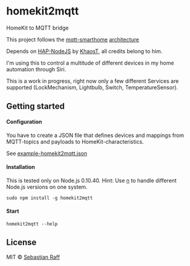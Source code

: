 # homekit2mqtt

HomeKit to MQTT bridge

This project follows the [mqtt-smarthome](https://github.com/mqtt-smarthome) [architecture]()

Depends on [HAP-NodeJS](https://github.com/KhaosT/HAP-NodeJS) by [KhaosT](https://github.com/KhaosT), all credits belong to him.

I'm using this to control a multitude of different devices in my home automation through Siri.

This is a work in progress, right now only a few different Services are supported (LockMechanism, Lightbulb, Switch, TemperatureSensor).

## Getting started

#### Configuration

You have to create a JSON file that defines devices and mappings from MQTT-topics and payloads to HomeKit-characteristics.

See [example-homekit2mqtt.json](example-homekit2mqtt.json)


#### Installation

This is tested only on Node.js 0.10.40. Hint: Use [n](https://github.com/tj/n) to handle different Node.js versions on one system.
 

```sudo npm install -g homekit2mqtt```

 
#### Start

```homekit2mqtt --help```

## License

MIT © [Sebastian Raff](https://github.com/hobbyquaker)


